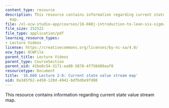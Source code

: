 ```yaml
---
content_type: resource
description: This resource contains information regarding current state value stream
  map.
file: /ol-ocw-studio-app/courses/16-660j-introduction-to-lean-six-sigma-methods-january-iap-2012/0a345f62e450120d4941bdfbdbe9fd08_MIT16_660JIAP12_2-6VSM.pdf
file_size: 152522
file_type: application/pdf
learning_resource_types:
- Lecture Videos
license: https://creativecommons.org/licenses/by-nc-sa/4.0/
ocw_type: OCWFile
parent_title: Lecture Videos
parent_type: CourseSection
parent_uid: 41be8c54-3171-ea80-5878-4f750489aaf0
resourcetype: Document
title: '16.660 Lecture 2-6: Current state value stream map'
uid: 0a345f62-e450-120d-4941-bdfbdbe9fd08
---
```

This resource contains information regarding current state value stream map.